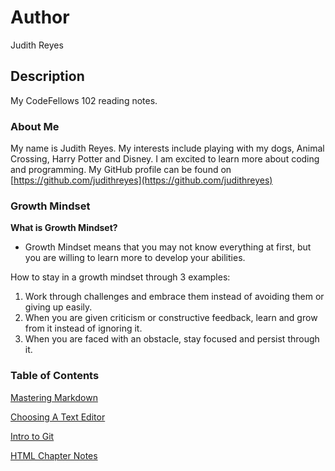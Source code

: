 # Author
Judith Reyes

## Description
My CodeFellows 102 reading notes.

### About Me
My name is Judith Reyes. My interests include playing with my dogs, Animal Crossing, Harry Potter and Disney. I am excited to learn more about coding and programming.
My GitHub profile can be found on [https://github.com/judithreyes](https://github.com/judithreyes)

### Growth Mindset
**What is Growth Mindset?**
+ Growth Mindset means that you may not know everything at first, but you are willing to learn more to develop your abilities. 

How to stay in a growth mindset through 3 examples:
1. Work through challenges and embrace them instead of avoiding them or giving up easily.
2. When you are given criticism or constructive feedback, learn and grow from it instead of ignoring it.
3. When you are faced with an obstacle, stay focused and persist through it.

### Table of Contents
[Mastering Markdown](masteringmarkdown.md)

[Choosing A Text Editor](choosingatexteditor.md)

[Intro to Git](read03revisionsandthecloud.md)

[HTML Chapter Notes](read04HTML.md) 
